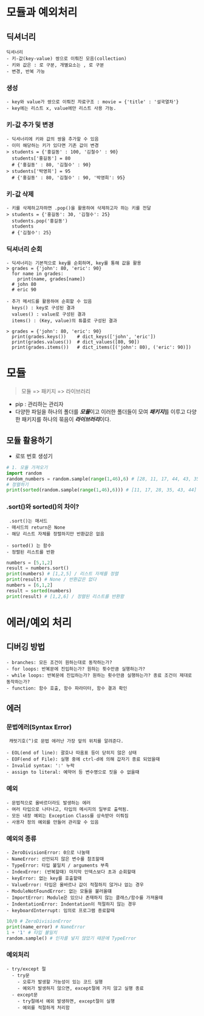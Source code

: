 # 모듈과 예외처리
## **딕셔너리**
    딕셔너리
    - 키-값(key-value) 쌍으로 이뤄진 모음(collection)
    - 키와 값은 : 로 구분, 개별요소는 , 로 구분
    - 변경, 반복 가능

### 생성
    - key와 value가 쌍으로 이뤄진 자료구조 : movie = {'title' : '설국열차'}
    - key에는 리스트 x, value에만 리스트 사용 가능.

### 키-값 추가 및 변경
    - 딕셔너리에 키와 값의 쌍을 추가할 수 있음
    - 이미 해당하는 키가 있다면 기존 값이 변경
    > students = {'홍길동' : 100, '김철수' : 90}
      students['홍길동'] = 80
      # {'홍길동' : 80, '김철수' : 90}
    > students['박영희'] = 95
      # {'홍길동' : 80, '김철수' : 90, '박영희': 95}
### 키-값 삭제
    - 키를 삭제하고자하면 .pop()을 활용하여 삭제하고자 하는 키를 전달
    > students = {'홍길동': 30, '김철수': 25}
      students.pop('홍길동')
      students
      # {'김철수': 25}

### 딕셔너리 순회
    - 딕셔너리는 기본적으로 key를 순회하며, key를 통해 값을 활용
    > grades = {'john': 80, 'eric': 90}
      for name in grades:
        print(name, grades[name]) 
      # john 80
      # eric 90

    - 추가 메서드를 활용하여 순회할 수 있음
      keys() : key로 구성된 결과
      values() : value로 구성된 결과
      items() : (Key, value)의 튜플로 구성된 결과

    > grades = {'john': 80, 'eric': 90}
      print(grades.keys())    # dict_keys(['john', 'eric'])
      print(grades.values())  # dict_values([80, 90])
      print(grades.items())   # dict_items([('john': 80), ('eric': 90)])

# 모듈

> 모듈 => 패키지 => 라이브러리
- pip : 관리하는 관리자
- 다양한 파일을 하나의 폴더를 ***모듈***이고 이러한 폴더들이 모여 ***패키지***를 이루고 다양한 패키지를 하나의 묶음이 
***라이브러리***이다. 

## 모듈 활용하기

- 로또 번호 생성기
```python
# 1. 모듈 가져오기
import random
random_numbers = random.sample(range(1,46),6) # [28, 11, 17, 44, 43, 35]
# 정렬하기
print(sorted(random.sample(range(1,46),6))) # [11, 17, 28, 35, 43, 44]
```

### .sort()와 sorted()의 차이?
     .sort()는 매서드
    - 매서드의 return은 None
    - 해당 리스트 자체를 정렬하지만 반환값은 없음

    - sorted() 는 함수
    - 정렬된 리스트를 반환

```py
numbers = [5,1,2]
result = numbers.sort()
print(numbers) # [1,2,5] / 리스트 자체를 정렬
print(result) # None / 반환값은 없다
numbers = [6,1,2]
result = sorted(numbers)
print(result) # [1,2,6] / 정렬된 리스트를 반환함
```

# 에러/예외 처리

## 디버깅 방법
    - branches: 모든 조건이 원하는대로 동작하는가?
    - for loops: 반복문에 진입하는가? 원하는 횟수만큼 실행하는가?
    - while loops: 반복문에 진입하는가? 원하는 횟수만큼 실행하는가? 종료 조건이 제대로 동작하는가?
    - function: 함수 호출, 함수 파라미터, 함수 결과 확인


## 에러
### 문법에러(Syntax Error)
     캐럿기호(^)로 문법 에러난 가장 앞의 위치를 알려준다.

    - EOL(end of line): 괄호나 따옴표 등이 닫히지 않은 상태
    - EOF(end of File): 실행 중에 ctrl-d에 의해 갑자기 종료 되었을때 
    - Invalid syntax: ':' 누락
    - assign to literal: 예약어 등 변수명으로 짓을 수 없을때

### 예외
    - 문법적으로 올바르더라도 발생하는 에러
    - 여러 타입으로 나타나고, 타입의 메시지의 일부로 출력됨.
    - 모든 내장 예외는 Exception Class를 상속받아 이뤄짐
    - 사용자 정의 예외를 만들어 관리할 수 있음

### 예외의 종류
    - ZeroDivisionError: 0으로 나눌때
    - NameError: 선언되지 않은 변수를 참조할때
    - TypeError: 타입 불일치 / arguments 부족
    - IndexError: (반복할때) 마지막 인덱스보다 초과 순회할때
    - keyError: 없는 key를 호출할때
    - ValueError: 타입은 올바르나 값이 적절하지 않거나 없는 경우
    - ModuleNotFoundError: 없는 모듈을 불러올떄
    - ImportError: Module은 있으나 존재하지 않는 클래스/함수를 가져올때
    - IndentationError: Indentation이 적절하지 않는 경우
    - keyboardInterrupt: 임의로 프로그램 종료할때

  ```python
  10/0 # ZeroDivisionError
  print(name_error) # NameError
  1 + '1' # 타입 불일치
  random.sample() # 인자를 넣지 않았기 때문에 TypeError
  ```

### 예외처리
    - try/except 절
      - try문
        - 오류가 발생할 가능성이 있는 코드 실행
        - 예외가 발생하지 않으면, except절에 가지 않고 실행 종료
      - except문
        - try절에서 예외 발생하면, except절이 실행
        - 예외를 적절하게 처리함